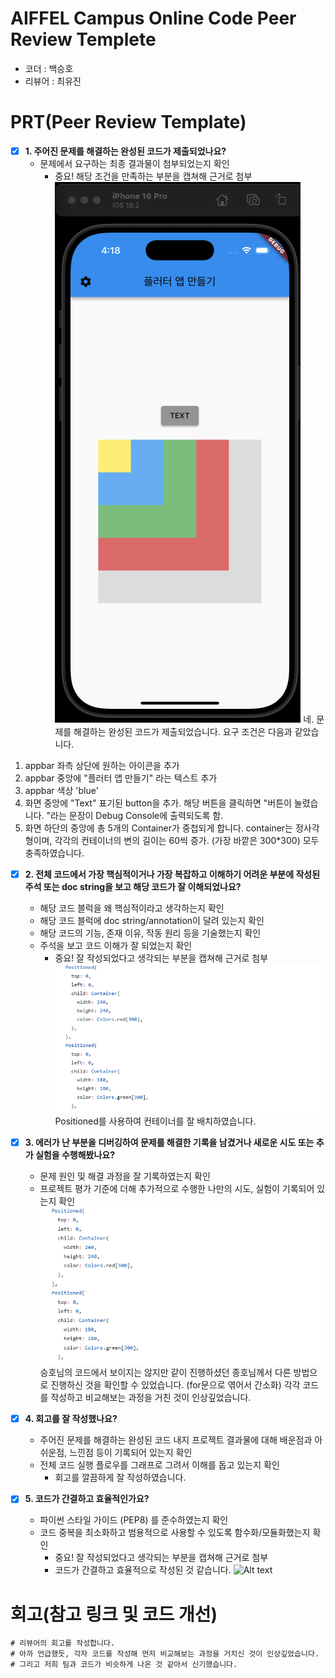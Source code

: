 # AIFFEL Campus Online Code Peer Review Templete
- 코더 : 백승호
- 리뷰어 : 최유진


# PRT(Peer Review Template)
- [x]  **1. 주어진 문제를 해결하는 완성된 코드가 제출되었나요?**
    - 문제에서 요구하는 최종 결과물이 첨부되었는지 확인
        - 중요! 해당 조건을 만족하는 부분을 캡쳐해 근거로 첨부
   ![Alt text](./1.png)
네. 문제를 해결하는 완성된 코드가 제출되었습니다.
요구 조건은 다음과 같았습니다.
1. appbar 좌측 상단에 원하는 아이콘을 추가
2. appbar 중앙에 "플러터 앱 만들기" 라는 텍스트 추가
3. appbar 색상 'blue'
4. 화면 중앙에 "Text" 표기된 button을 추가. 해당 버튼을 클릭하면 "버튼이 눌렸습니다. "라는 문장이 Debug Console에 출력되도록 함.
5. 화면 하단의 중앙에 총 5개의 Container가 중첩되게 합니다. container는 정사각형이며, 각각의 컨테이너의 변의 길이는 60씩 증가. (가장 바깥은 300*300)
모두 충족하였습니다.

- [x]  **2. 전체 코드에서 가장 핵심적이거나 가장 복잡하고 이해하기 어려운 부분에 작성된 
주석 또는 doc string을 보고 해당 코드가 잘 이해되었나요?**
    - 해당 코드 블럭을 왜 핵심적이라고 생각하는지 확인
    - 해당 코드 블럭에 doc string/annotation이 달려 있는지 확인
    - 해당 코드의 기능, 존재 이유, 작동 원리 등을 기술했는지 확인
    - 주석을 보고 코드 이해가 잘 되었는지 확인
        - 중요! 잘 작성되었다고 생각되는 부분을 캡쳐해 근거로 첨부
    ![Alt text](./2.png)
Positioned를 사용하여 컨테이너를 잘 배치하였습니다.
        
- [x]  **3. 에러가 난 부분을 디버깅하여 문제를 해결한 기록을 남겼거나
새로운 시도 또는 추가 실험을 수행해봤나요?**
    - 문제 원인 및 해결 과정을 잘 기록하였는지 확인
    - 프로젝트 평가 기준에 더해 추가적으로 수행한 나만의 시도, 
    실험이 기록되어 있는지 확인
    ![Alt text](./2.png)
    승호님의 코드에서 보이지는 않지만 같이 진행하셨던 종호님께서
    다른 방법으로 진행하신 것을 확인할 수 있었습니다. (for문으로 엮어서 간소화)
    각각 코드를 작성하고 비교해보는 과정을 거친 것이 인상깊었습니다.
        
- [x]  **4. 회고를 잘 작성했나요?**
    - 주어진 문제를 해결하는 완성된 코드 내지 프로젝트 결과물에 대해
    배운점과 아쉬운점, 느낀점 등이 기록되어 있는지 확인
    - 전체 코드 실행 플로우를 그래프로 그려서 이해를 돕고 있는지 확인
        - 회고를 깔끔하게 잘 작성하였습니다.
        
- [x]  **5. 코드가 간결하고 효율적인가요?**
    - 파이썬 스타일 가이드 (PEP8) 를 준수하였는지 확인
    - 코드 중복을 최소화하고 범용적으로 사용할 수 있도록 함수화/모듈화했는지 확인
        - 중요! 잘 작성되었다고 생각되는 부분을 캡쳐해 근거로 첨부
        - 코드가 간결하고 효율적으로 작성된 것 같습니다. 
    ![Alt text](./4.png)

# 회고(참고 링크 및 코드 개선)
```
# 리뷰어의 회고를 작성합니다.
# 아까 언급했듯, 각자 코드를 작성해 먼저 비교해보는 과정을 거치신 것이 인상깊었습니다.
# 그리고 저희 팀과 코드가 비슷하게 나온 것 같아서 신기했습니다. 
```
